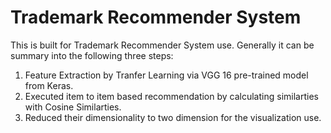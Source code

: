 # Trademark Recommender System

This is built for Trademark Recommender System use.
Generally it can be summary into the following three steps:
  1. Feature Extraction by Tranfer Learning via VGG 16 pre-trained model from Keras.
  2. Executed item to item based recommendation by calculating similarties with Cosine Similarties.
  3. Reduced their dimensionality to two dimension for the visualization use.
